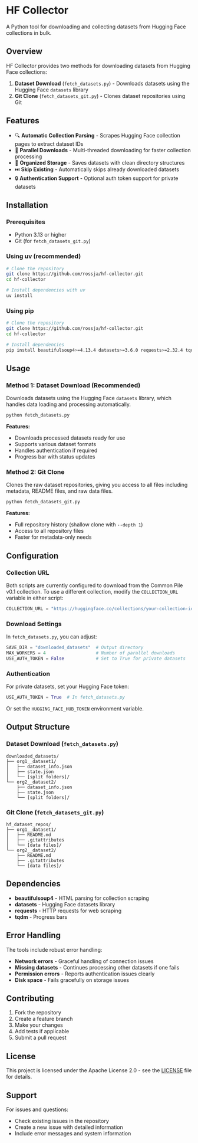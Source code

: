 # HF Collector

A Python tool for downloading and collecting datasets from Hugging Face collections in bulk.

## Overview

HF Collector provides two methods for downloading datasets from Hugging Face collections:

1. **Dataset Download** (`fetch_datasets.py`) - Downloads datasets using the Hugging Face `datasets` library
2. **Git Clone** (`fetch_datasets_git.py`) - Clones dataset repositories using Git

## Features

- 🔍 **Automatic Collection Parsing** - Scrapes Hugging Face collection pages to extract dataset IDs
- 🚀 **Parallel Downloads** - Multi-threaded downloading for faster collection processing
- 📁 **Organized Storage** - Saves datasets with clean directory structures
- ⏭️ **Skip Existing** - Automatically skips already downloaded datasets
- 🔒 **Authentication Support** - Optional auth token support for private datasets

## Installation

### Prerequisites

- Python 3.13 or higher
- Git (for `fetch_datasets_git.py`)

### Using uv (recommended)

```bash
# Clone the repository
git clone https://github.com/rossja/hf-collector.git
cd hf-collector

# Install dependencies with uv
uv install
```

### Using pip

```bash
# Clone the repository
git clone https://github.com/rossja/hf-collector.git
cd hf-collector

# Install dependencies
pip install beautifulsoup4>=4.13.4 datasets>=3.6.0 requests>=2.32.4 tqdm>=4.67.1
```

## Usage

### Method 1: Dataset Download (Recommended)

Downloads datasets using the Hugging Face `datasets` library, which handles data loading and processing automatically.

```bash
python fetch_datasets.py
```

**Features:**
- Downloads processed datasets ready for use
- Supports various dataset formats
- Handles authentication if required
- Progress bar with status updates

### Method 2: Git Clone

Clones the raw dataset repositories, giving you access to all files including metadata, README files, and raw data files.

```bash
python fetch_datasets_git.py
```

**Features:**
- Full repository history (shallow clone with `--depth 1`)
- Access to all repository files
- Faster for metadata-only needs

## Configuration

### Collection URL

Both scripts are currently configured to download from the Common Pile v0.1 collection. To use a different collection, modify the `COLLECTION_URL` variable in either script:

```python
COLLECTION_URL = "https://huggingface.co/collections/your-collection-id"
```

### Download Settings

In `fetch_datasets.py`, you can adjust:

```python
SAVE_DIR = "downloaded_datasets"  # Output directory
MAX_WORKERS = 4                   # Number of parallel downloads
USE_AUTH_TOKEN = False            # Set to True for private datasets
```

### Authentication

For private datasets, set your Hugging Face token:

```python
USE_AUTH_TOKEN = True  # In fetch_datasets.py
```

Or set the `HUGGING_FACE_HUB_TOKEN` environment variable.

## Output Structure

### Dataset Download (`fetch_datasets.py`)
```
downloaded_datasets/
├── org1__dataset1/
│   ├── dataset_info.json
│   ├── state.json
│   └── [split folders]/
└── org2__dataset2/
    ├── dataset_info.json
    ├── state.json
    └── [split folders]/
```

### Git Clone (`fetch_datasets_git.py`)
```
hf_dataset_repos/
├── org1__dataset1/
│   ├── README.md
│   ├── .gitattributes
│   └── [data files]/
└── org2__dataset2/
    ├── README.md
    ├── .gitattributes
    └── [data files]/
```

## Dependencies

- **beautifulsoup4** - HTML parsing for collection scraping
- **datasets** - Hugging Face datasets library
- **requests** - HTTP requests for web scraping
- **tqdm** - Progress bars

## Error Handling

The tools include robust error handling:

- **Network errors** - Graceful handling of connection issues
- **Missing datasets** - Continues processing other datasets if one fails
- **Permission errors** - Reports authentication issues clearly
- **Disk space** - Fails gracefully on storage issues

## Contributing

1. Fork the repository
2. Create a feature branch
3. Make your changes
4. Add tests if applicable
5. Submit a pull request

## License

This project is licensed under the Apache License 2.0 - see the [LICENSE](LICENSE) file for details.

## Support

For issues and questions:
- Check existing issues in the repository
- Create a new issue with detailed information
- Include error messages and system information 